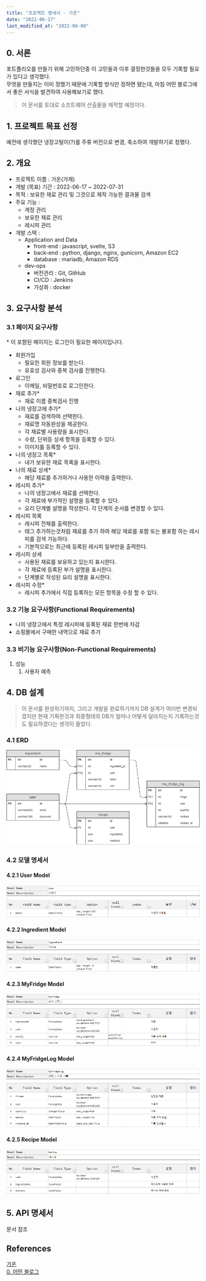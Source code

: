 ```yaml
---
title: "프로젝트 명세서 - 가온"
date: "2022-06-17"
last_modified_at: "2022-06-00"
---
```


## 0. 서론
포트폴리오를 만들기 위해 고민하던중 이 고민들과 이후 결정한것들을 모두 기록할 필요가 있다고 생각했다.    
무엇을 만들지는 이미 정했기 때문에 기록할 방식만 정하면 됐는데, 마침 어떤 블로그에서 좋은 서식을 발견하여 사용해보기로 했다.

> 이 문서를 토대로 소프트웨어 산출물을 제작할 예정이다.

## 1. 프로젝트 목표 선정
예전에 생각했던 냉장고털이(?)를 주류 버전으로 변경, 축소하여 개발하기로 정했다.

## 2. 개요
- 프로젝트 이름 : 가온(가제)  
- 개발 (목표) 기간 : 2022-06-17 ~ 2022-07-31
- 목적 : 보유한 재료 관리 및 그것으로 제작 가능한 결과물 검색
- 주요 기능 :
  - 계정 관리
  - 보유한 재료 관리
  - 레시피 관리
- 개발 스택 : 
  - Application and Data
    - front-end : javascript, svelte, S3
    - back-end : python, django, nginx, gunicorn, Amazon EC2
    - database : mariadb, Amazon RDS
  - dev-ops
    - 버전관리 : Git, GitHub
    - CI/CD : Jenkins
    - 가상화 : docker

## 3. 요구사항 분석
### 3.1 페이지 요구사항
\* 이 포함된 페이지는 로그인이 필요한 페이지입니다.

- 회원가입
  - 필요한 회원 정보를 받는다.
  - 유효성 검사와 중복 검사를 진행한다.
- 로그인
  - 이메일, 비밀번호로 로그인한다.
- 재료 추가\*
  - 재료 이름 중복검사 진행
- 나의 냉장고에 추가\*
  - 재료를 검색하여 선택한다.
  - 재료명 자동완성을 제공한다.
  - 각 재료별 사용량을 표시한다.
  - 수량, 단위등 상세 항목을 등록할 수 있다.
  - 이미지를 등록할 수 있다.
- 나의 냉장고 목록\*
  - 내가 보유한 재료 목록을 표시한다.
- 나의 재료 상세\*
  - 해당 재료를 추가하거나 사용한 이력을 출력한다.
- 레시피 추가\*
  - 나의 냉장고에서 재료를 선택한다.
  - 각 재료에 부가적인 설명을 등록할 수 있다.
  - 요리 단계별 설명을 작성한다. 각 단계의 순서를 변경할 수 있다.
- 레시피 목록
  - 레시피 전체를 출력한다.
  - 태그 추가하는것처럼 재료를 추가 하여 해당 재료를 포함 또는 불포함 하는 레시피를 검색 가능하다.
  - 기본적으로는 최근에 등록된 레시피 일부만을 출력한다.
- 레시피 상세
  - 사용된 재료를 보유하고 있는지 표시한다.
  - 각 재료에 등록된 부가 설명을 표시한다.
  - 단계별로 작성된 요리 설명을 표시한다.
- 레시피 수정\*
  - 레시피 추가에서 직접 등록하는 모든 항목을 수정 할 수 있다.

### 3.2 기능 요구사항(Functional Requirements)
- 나의 냉장고에서 특정 레시피에 등록된 재료 한번에 차감
- 쇼핑몰에서 구매한 내역으로 재료 추가

### 3.3 비기능 요구사항(Non-Functional Requirements)
1. 성능
   1. 사용자 예측

## 4. DB 설계
> 이 문서를 완성하기까지, 그리고 개발을 완료하기까지 DB 설계가 여러번 변경되겠지만 현재 기획한것과 최종형태의 DB가 얼마나 어떻게 달라지는지 기록하는것도 필요하겠다는 생각이 들었다.
### 4.1 ERD
![erd](./410-erd-v2.0.png)

<!--
erd-v1.0 - 20220704 - 초기버전
erd-v2.0 : 20220705 - user 모델 추가버전
-->

### 4.2 모델 명세서
#### 4.2.1 User Model
![user](./420-0-user.png)

#### 4.2.2 Ingredient Model
![ingredient](./420-1-ingredient.png)

#### 4.2.3 MyFridge Model
![my-fridge](./420-2-my-fridge.png)

#### 4.2.4 MyFridgeLog Model
![my-fridge-log](./420-3-my-fridge-log.png)

#### 4.2.5 Recipe Model
![recipe](./420-4-recipe.png)

## 5. API 명세서
문서 참조

## References
[가온](https://www.ihee.com/636)  
[0. 어떤 블로그](https://dev-coco.tistory.com/111)  
